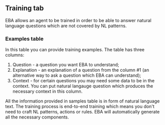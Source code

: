 ## Training tab

EBA allows an agent to be trained in order to be able to answer natural language questions which are not covered by NL patterns.

### Examples table

In this table you can provide training examples. The table has three columns:

1. Question - a question you want EBA to understand;
2. Explanation - an explanation of a question from the column #1 (an alternative way to ask a question which EBA can understand);
3. Context - for certain questions you may need some data to be in the context. You can put natural langauge question which produces the necessary context in this column.

All the information provided in samples table is in form of natural language text. The training process is end-to-end training which means you don't need to craft NL patterns, actions or rules. EBA will automatically generate all the necessary components.
